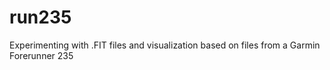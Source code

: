 # run235
Experimenting with .FIT files and visualization based on files from a Garmin Forerunner 235
